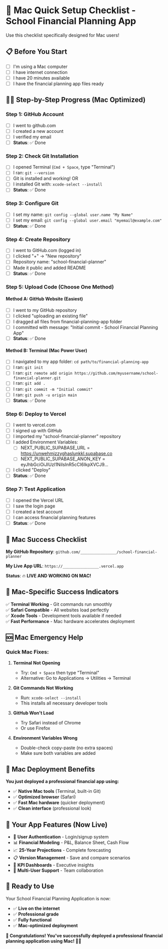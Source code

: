 # 🍎 Mac Quick Setup Checklist - School Financial Planning App

Use this checklist specifically designed for Mac users!

## 📋 Before You Start

- [ ] I'm using a Mac computer
- [ ] I have internet connection
- [ ] I have 20 minutes available
- [ ] I have the financial planning app files ready

## 🏃‍♂️ Step-by-Step Progress (Mac Optimized)

### Step 1: GitHub Account
- [ ] I went to github.com
- [ ] I created a new account
- [ ] I verified my email
- [ ] **Status**: ✅ Done

### Step 2: Check Git Installation
- [ ] I opened Terminal (`Cmd + Space`, type "Terminal")
- [ ] I ran: `git --version`
- [ ] Git is installed and working! OR
- [ ] I installed Git with: `xcode-select --install`
- [ ] **Status**: ✅ Done

### Step 3: Configure Git
- [ ] I set my name: `git config --global user.name "My Name"`
- [ ] I set my email: `git config --global user.email "myemail@example.com"`
- [ ] **Status**: ✅ Done

### Step 4: Create Repository
- [ ] I went to GitHub.com (logged in)
- [ ] I clicked "+" → "New repository"
- [ ] Repository name: "school-financial-planner"
- [ ] Made it public and added README
- [ ] **Status**: ✅ Done

### Step 5: Upload Code (Choose One Method)

#### Method A: GitHub Website (Easiest)
- [ ] I went to my GitHub repository
- [ ] I clicked "uploading an existing file"
- [ ] I dragged all files from financial-planning-app folder
- [ ] I committed with message: "Initial commit - School Financial Planning App"
- [ ] **Status**: ✅ Done

#### Method B: Terminal (Mac Power User)
- [ ] I navigated to my app folder: `cd path/to/financial-planning-app`
- [ ] I ran: `git init`
- [ ] I ran: `git remote add origin https://github.com/myusername/school-financial-planner.git`
- [ ] I ran: `git add .`
- [ ] I ran: `git commit -m "Initial commit"`
- [ ] I ran: `git push -u origin main`
- [ ] **Status**: ✅ Done

### Step 6: Deploy to Vercel
- [ ] I went to vercel.com
- [ ] I signed up with GitHub
- [ ] I imported my "school-financial-planner" repository
- [ ] I added Environment Variables:
  - [ ] NEXT_PUBLIC_SUPABASE_URL = https://unwehmjzzyghaslunkkl.supabase.co
  - [ ] NEXT_PUBLIC_SUPABASE_ANON_KEY = eyJhbGciOiJIUzI1NiIsInR5cCI6IkpXVCJ9...
- [ ] I clicked "Deploy"
- [ ] **Status**: ✅ Done

### Step 7: Test Application
- [ ] I opened the Vercel URL
- [ ] I saw the login page
- [ ] I created a test account
- [ ] I can access financial planning features
- [ ] **Status**: ✅ Done

## 🎉 Mac Success Checklist

**My GitHub Repository**: `github.com/________________/school-financial-planner`

**My Live App URL**: `https://________________.vercel.app`

**Status**: 🔥 **LIVE AND WORKING ON MAC!**

## 🍎 Mac-Specific Success Indicators

✅ **Terminal Working** - Git commands run smoothly  
✅ **Safari Compatible** - All websites load perfectly  
✅ **Xcode Tools** - Development tools available if needed  
✅ **Fast Performance** - Mac hardware accelerates deployment  

## 🆘 Mac Emergency Help

### Quick Mac Fixes:

1. **Terminal Not Opening**
   - Try: `Cmd + Space` then type "Terminal"
   - Alternative: Go to Applications → Utilities → Terminal

2. **Git Commands Not Working**
   - Run: `xcode-select --install`
   - This installs all necessary developer tools

3. **GitHub Won't Load**
   - Try Safari instead of Chrome
   - Or use Firefox

4. **Environment Variables Wrong**
   - Double-check copy-paste (no extra spaces)
   - Make sure both variables are added

## 🎊 Mac Deployment Benefits

**You just deployed a professional financial app using:**
- ✅ **Native Mac tools** (Terminal, built-in Git)
- ✅ **Optimized browser** (Safari)
- ✅ **Fast Mac hardware** (quicker deployment)
- ✅ **Clean interface** (professional look)

## 🚀 Your App Features (Now Live)

- 🔐 **User Authentication** - Login/signup system
- 📊 **Financial Modeling** - P&L, Balance Sheet, Cash Flow
- 📈 **25-Year Projections** - Complete forecasting
- 📋 **Version Management** - Save and compare scenarios
- 📑 **KPI Dashboards** - Executive insights
- 👥 **Multi-User Support** - Team collaboration

## 📱 Ready to Use

Your School Financial Planning Application is now:
- ✅ **Live on the internet** 
- ✅ **Professional grade**
- ✅ **Fully functional**
- ✅ **Mac-optimized deployment**

**🎉 Congratulations! You've successfully deployed a professional financial planning application using Mac! 🍎🚀**
